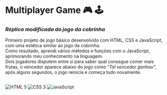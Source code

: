 # Multiplayer Game 🎮 🕹️

### _Réplica modificada do jogo da cobrinha_
 Primeiro projeto de jogo básico desenvolvido com HTML, CSS e JavaScript, com uma estética similar ao jogo da cobrinha.
 <br>
 Como resultado, aprendi vários métodos e funções com o JavaScript, aprimorando meu conhecimento na linguagem.
 <br>
 Dois jogadores disputem entre si para saber qual consegue comer mais frutas, o vencedor aparece abaixo do jogo como _"Tal vencedor ganhou"_, após alguns segundos, o jogo reinicia e começa tudo novamente.

 ##

 <div>
 
   <img src="https://img.shields.io/badge/html5-%23E34F26.svg?style=for-the-badge&logo=html5&logoColor=white" alt="HTML 5" />
   <img src="https://img.shields.io/badge/css3-%231572B6.svg?style=for-the-badge&logo=css3&logoColor=white" alt="CSS 3" />
   <img src="https://img.shields.io/badge/javascript-%23323330.svg?style=for-the-badge&logo=javascript&logoColor=%23F7DF1E" alt="JavaScript" />

 </div>
